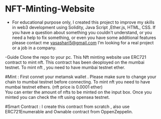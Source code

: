 # NFT-Minting-Website
- For educational purpose only, I created this project to improve my skills in web3 development using Solidity, Java Script ,Ether.js,  HTML, CSS.
If you have a question about something you couldn't understand, or you need a help to fix something, or even you have some additional features please contact me yasashari5@gmail.com
I'm looking for a real project or a job in a company.

-Guide
Clone the repo to your pc.
This  Nft minting website use ERC721 contract to mint nft. This contract has been deoployed on the mumbai testnet. To mint nft ,  you need to have mumbai testnet ether. 

   #Mint : 
	First connet your metamsk wallet . Please make sure to change your chain to mumbai testnet before connecting. 
	To mint nft you need to have mumbai testnet ethers. (nft price is 0.0001 ether)  
  You can enter the amount of nfts to be minted on the input box.
	Once you minted you can check the nft using opensea testnet.
    

#Smart Contract :
	I create this contract from scratch , also use ERC721Enumerable and Ownable contract from OppenZeppelin.
	
   
